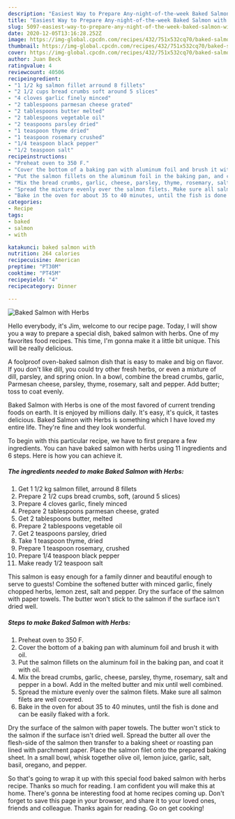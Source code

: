 ```yaml
---
description: "Easiest Way to Prepare Any-night-of-the-week Baked Salmon with Herbs"
title: "Easiest Way to Prepare Any-night-of-the-week Baked Salmon with Herbs"
slug: 5097-easiest-way-to-prepare-any-night-of-the-week-baked-salmon-with-herbs
date: 2020-12-05T13:16:28.252Z
image: https://img-global.cpcdn.com/recipes/432/751x532cq70/baked-salmon-with-herbs-recipe-main-photo.jpg
thumbnail: https://img-global.cpcdn.com/recipes/432/751x532cq70/baked-salmon-with-herbs-recipe-main-photo.jpg
cover: https://img-global.cpcdn.com/recipes/432/751x532cq70/baked-salmon-with-herbs-recipe-main-photo.jpg
author: Juan Beck
ratingvalue: 4
reviewcount: 40506
recipeingredient:
- "1 1/2 kg salmon fillet arround 8 fillets"
- "2 1/2 cups bread crumbs soft around 5 slices"
- "4 cloves garlic finely minced"
- "2 tablespoons parmesan cheese grated"
- "2 tablespoons butter melted"
- "2 tablespoons vegetable oil"
- "2 teaspoons parsley dried"
- "1 teaspoon thyme dried"
- "1 teaspoon rosemary crushed"
- "1/4 teaspoon black pepper"
- "1/2 teaspoon salt"
recipeinstructions:
- "Preheat oven to 350 F."
- "Cover the bottom of a baking pan with aluminum foil and brush it with oil."
- "Put the salmon fillets on the aluminum foil in the baking pan, and coat it with oil."
- "Mix the bread crumbs, garlic, cheese, parsley, thyme, rosemary, salt and pepper in a bowl. Add in the melted butter and mix until well combined."
- "Spread the mixture evenly over the salmon filets. Make sure all salmon filets are well covered."
- "Bake in the oven for about 35 to 40 minutes, until the fish is done and can be easily flaked with a fork."
categories:
- Recipe
tags:
- baked
- salmon
- with

katakunci: baked salmon with 
nutrition: 264 calories
recipecuisine: American
preptime: "PT30M"
cooktime: "PT45M"
recipeyield: "4"
recipecategory: Dinner

---
```



![Baked Salmon with Herbs](https://img-global.cpcdn.com/recipes/432/751x532cq70/baked-salmon-with-herbs-recipe-main-photo.jpg)

Hello everybody, it's Jim, welcome to our recipe page. Today, I will show you a way to prepare a special dish, baked salmon with herbs. One of my favorites food recipes. This time, I'm gonna make it a little bit unique. This will be really delicious.

A foolproof oven-baked salmon dish that is easy to make and big on flavor. If you don&#39;t like dill, you could try other fresh herbs, or even a mixture of dill, parsley, and spring onion. In a bowl, combine the bread crumbs, garlic, Parmesan cheese, parsley, thyme, rosemary, salt and pepper. Add butter; toss to coat evenly.

Baked Salmon with Herbs is one of the most favored of current trending foods on earth. It is enjoyed by millions daily. It's easy, it's quick, it tastes delicious. Baked Salmon with Herbs is something which I have loved my entire life. They're fine and they look wonderful.


To begin with this particular recipe, we have to first prepare a few ingredients. You can have baked salmon with herbs using 11 ingredients and 6 steps. Here is how you can achieve it.

<!--inarticleads1-->

##### The ingredients needed to make Baked Salmon with Herbs:

1. Get 1 1/2 kg salmon fillet, arround 8 fillets
1. Prepare 2 1/2 cups bread crumbs, soft, (around 5 slices)
1. Prepare 4 cloves garlic, finely minced
1. Prepare 2 tablespoons parmesan cheese, grated
1. Get 2 tablespoons butter, melted
1. Prepare 2 tablespoons vegetable oil
1. Get 2 teaspoons parsley, dried
1. Take 1 teaspoon thyme, dried
1. Prepare 1 teaspoon rosemary, crushed
1. Prepare 1/4 teaspoon black pepper
1. Make ready 1/2 teaspoon salt


This salmon is easy enough for a family dinner and beautiful enough to serve to guests! Combine the softened butter with minced garlic, finely chopped herbs, lemon zest, salt and pepper. Dry the surface of the salmon with paper towels. The butter won&#39;t stick to the salmon if the surface isn&#39;t dried well. 

<!--inarticleads2-->

##### Steps to make Baked Salmon with Herbs:

1. Preheat oven to 350 F.
1. Cover the bottom of a baking pan with aluminum foil and brush it with oil.
1. Put the salmon fillets on the aluminum foil in the baking pan, and coat it with oil.
1. Mix the bread crumbs, garlic, cheese, parsley, thyme, rosemary, salt and pepper in a bowl. Add in the melted butter and mix until well combined.
1. Spread the mixture evenly over the salmon filets. Make sure all salmon filets are well covered.
1. Bake in the oven for about 35 to 40 minutes, until the fish is done and can be easily flaked with a fork.


Dry the surface of the salmon with paper towels. The butter won&#39;t stick to the salmon if the surface isn&#39;t dried well. Spread the butter all over the flesh-side of the salmon then transfer to a baking sheet or roasting pan lined with parchment paper. Place the salmon filet onto the prepared baking sheet. In a small bowl, whisk together olive oil, lemon juice, garlic, salt, basil, oregano, and pepper. 

So that's going to wrap it up with this special food baked salmon with herbs recipe. Thanks so much for reading. I am confident you will make this at home. There's gonna be interesting food at home recipes coming up. Don't forget to save this page in your browser, and share it to your loved ones, friends and colleague. Thanks again for reading. Go on get cooking!
